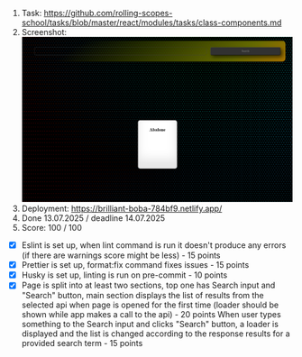 1. Task: https://github.com/rolling-scopes-school/tasks/blob/master/react/modules/tasks/class-components.md
2. Screenshot: ![alt text](image.png)
3. Deployment: https://brilliant-boba-784bf9.netlify.app/
4. Done 13.07.2025 / deadline 14.07.2025
5. Score: 100 / 100

- [x] Eslint is set up, when lint command is run it doesn't produce any errors (if there are warnings score might be less) - 15 points
- [x] Prettier is set up, format:fix command fixes issues - 15 points
- [x] Husky is set up, linting is run on pre-commit - 10 points
- [x] Page is split into at least two sections, top one has Search input and "Search" button, main section displays the list of results from the selected api when page is opened for the first time (loader should be shown while app makes a call to the api) - 20 points
      When user types something to the Search input and clicks "Search" button, a loader is displayed and the list is changed according to the response results for a provided search term - 15 points
